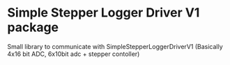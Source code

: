 # Simple Stepper Logger Driver V1 package

Small library to communicate with SimpleStepperLoggerDriverV1
(Basically 4x16 bit ADC, 6x10bit adc + stepper contoller)